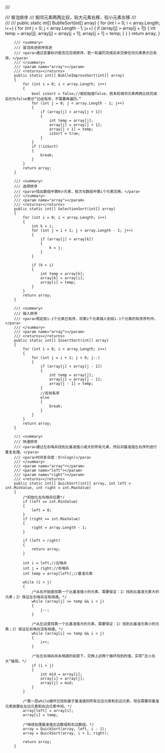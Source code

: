  /// <summary>
        /// 冒泡排序
        /// <para>相邻元素两两比较，较大元素右移，较小元素左移</para>
        /// </summary>
        /// <param name="array"></param>
        /// <returns></returns>
        public static int[] BublleSort(int[] array)
        {
            for (int i = 0; i < array.Length; i++)
            {
                for (int j = 0; j < array.Length - 1; j++)
                {
                    if (array[j] > array[j + 1])
                    {
                        int temp = array[j];
                        array[j] = array[j + 1];
                        array[j + 1] = temp;
                    }
                }
            }
            return array;
        }

        /// <summary>
        /// 冒泡改进排序改进
        /// <para>通过变量标识是否已完成排序，若一轮遍历完成后未交换任何元素表示已有序。</para>
        /// </summary>
        /// <param name="array"></param>
        /// <returns></returns>
        public static int[] BublleImproveSort(int[] array)
        {
            for (int i = 0; i < array.Length; i++)
            {
                bool isSort = false;//赋初始值false，若本轮相邻元素两两比较完成后仍为false表示“已经有序，不需要再遍历。”
                for (int j = 0; j < array.Length - 1; j++)
                {
                    if (array[j] > array[j + 1])
                    {
                        int temp = array[j];
                        array[j] = array[j + 1];
                        array[j + 1] = temp;
                        isSort = true;
                    }
                }
                if (!isSort)
                {
                    break;
                }
            }
            return array;
        }

        /// <summary>
        /// 选择排序
        /// <para>找出数组中第N小元素，依次与数组中第i个元素交换。</para>
        /// </summary>
        /// <param name="array"></param>
        /// <returns></returns>
        public static int[] SelectionSort(int[] array)
        {
            for (int i = 0; i < array.Length; i++)
            {
                int k = i;
                for (int j = i + 1; j < array.Length - 1; j++)
                {
                    if (array[j] < array[k])
                    {
                        k = j;
                    }
                }

                if (k > i)
                {
                    int temp = array[k];
                    array[k] = array[i];
                    array[i] = temp;
                }
            }
            return array;
        }

        /// <summary>
        /// 插入排序
        /// <para>假定前i-1个元素已有序，将第i个元素插入到前i-1个元素的有序序列中。</para>
        /// </summary>
        /// <param name="array"></param>
        /// <returns></returns>
        public static int[] InsertSort(int[] array)
        {
            for (int i = 0; i < array.Length; i++)
            {
                for (int j = i + 1; j > 0; j--)
                {
                    if (array[j] < array[j - 1])
                    {
                        int temp = array[j];
                        array[j] = array[j - 1];
                        array[j - 1] = temp;
                    }
                    //否则有序
                    else
                    {
                        break;
                    }
                }
            }
            return array;
        }

        /// <summary>
        /// 快速排序
        /// <para>通过左右哨兵找到比基准值小或大的所有元素，然后对基准值左右序列进行重复处理。</para>
        /// <para>时间复杂度：O(nlogn)</para>
        /// </summary>
        /// <param name="array"></param>
        /// <param name="left"></param>
        /// <param name="right"></param>
        /// <returns></returns>
        public static int[] QuickSort(int[] array, int left = int.MinValue, int right = int.MaxValue)
        {
            /*初始化左右哨兵位置*/
            if (left == int.MinValue)
            {
                left = 0;
            }
            if (right == int.MaxValue)
            {
                right = array.Length - 1;
            }

            if (left > right)
            {
                return array;
            }

            int i = left;//左哨兵
            int j = right;//右哨兵
            int temp = array[left];//基准元素

            while (i < j)
            {
                /*从右开始查找第一个比基准值小的元素，需要保证：1）找到比基准元素大的元素；2）保证左右哨兵没有相遇。*/
                while (array[j] >= temp && i < j)
                {
                    j--;
                }

                /*从左边查找第一个比基准值大的元素，需要保证：1）找到比基准元素小的元素；2）保证左右哨兵没有相遇。*/
                while (array[i] <= temp && i < j)
                {
                    i++;
                }

                /*在左右哨兵尚未相遇的前提下，交换上述两个循环找到的值，实现“左小右大”格局。*/
                if (i < j)
                {
                    int mid = array[i];
                    array[i] = array[j];
                    array[j] = mid;
                }
            }

            /*第一层while循环已找到基于基准值的所有左边元素和右边元素，现在需要将基准元素放置在左边元素和右边元素中间。*/
            array[left] = array[i];
            array[i] = temp;

            /*继续处理基准值左边数组和右边数组。*/
            array = QuickSort(array, left, i - 1);
            array = QuickSort(array, i + 1, right);

            return array;
        }
